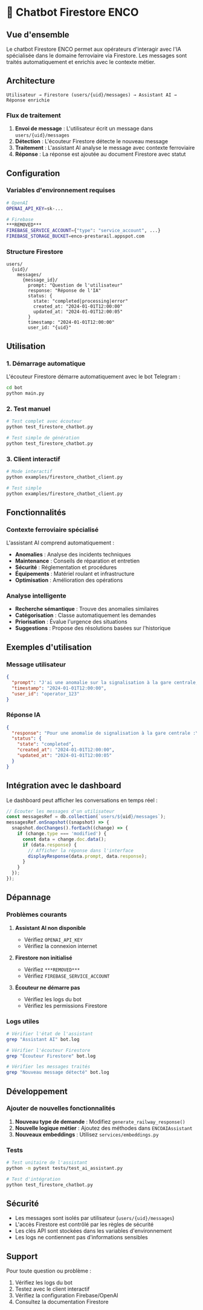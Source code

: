 # 🚂 Chatbot Firestore ENCO

## Vue d'ensemble

Le chatbot Firestore ENCO permet aux opérateurs d'interagir avec l'IA spécialisée dans le domaine ferroviaire via Firestore. Les messages sont traités automatiquement et enrichis avec le contexte métier.

## Architecture

```
Utilisateur → Firestore (users/{uid}/messages) → Assistant AI → Réponse enrichie
```

### Flux de traitement

1. **Envoi de message** : L'utilisateur écrit un message dans `users/{uid}/messages`
2. **Détection** : L'écouteur Firestore détecte le nouveau message
3. **Traitement** : L'assistant AI analyse le message avec contexte ferroviaire
4. **Réponse** : La réponse est ajoutée au document Firestore avec statut

## Configuration

### Variables d'environnement requises

```bash
# OpenAI
OPENAI_API_KEY=sk-...

# Firebase
***REMOVED***
FIREBASE_SERVICE_ACCOUNT={"type": "service_account", ...}
FIREBASE_STORAGE_BUCKET=enco-prestarail.appspot.com
```

### Structure Firestore

```
users/
  {uid}/
    messages/
      {message_id}/
        prompt: "Question de l'utilisateur"
        response: "Réponse de l'IA"
        status: {
          state: "completed|processing|error"
          created_at: "2024-01-01T12:00:00"
          updated_at: "2024-01-01T12:00:05"
        }
        timestamp: "2024-01-01T12:00:00"
        user_id: "{uid}"
```

## Utilisation

### 1. Démarrage automatique

L'écouteur Firestore démarre automatiquement avec le bot Telegram :

```bash
cd bot
python main.py
```

### 2. Test manuel

```bash
# Test complet avec écouteur
python test_firestore_chatbot.py

# Test simple de génération
python test_firestore_chatbot.py
```

### 3. Client interactif

```bash
# Mode interactif
python examples/firestore_chatbot_client.py

# Test simple
python examples/firestore_chatbot_client.py
```

## Fonctionnalités

### Contexte ferroviaire spécialisé

L'assistant AI comprend automatiquement :

- **Anomalies** : Analyse des incidents techniques
- **Maintenance** : Conseils de réparation et entretien
- **Sécurité** : Réglementation et procédures
- **Équipements** : Matériel roulant et infrastructure
- **Optimisation** : Amélioration des opérations

### Analyse intelligente

- **Recherche sémantique** : Trouve des anomalies similaires
- **Catégorisation** : Classe automatiquement les demandes
- **Priorisation** : Évalue l'urgence des situations
- **Suggestions** : Propose des résolutions basées sur l'historique

## Exemples d'utilisation

### Message utilisateur
```json
{
  "prompt": "J'ai une anomalie sur la signalisation à la gare centrale, que faire ?",
  "timestamp": "2024-01-01T12:00:00",
  "user_id": "operator_123"
}
```

### Réponse IA
```json
{
  "response": "Pour une anomalie de signalisation à la gare centrale :\n\n1. Vérifiez immédiatement l'état des signaux\n2. Contactez le poste de commande\n3. Appliquez les procédures de sécurité\n4. Documentez l'incident\n\nAnomalies similaires récentes :\n- Signal défaillant voie 3 (résolu en 15min)\n- Panne d'alimentation signalisation (résolu en 45min)",
  "status": {
    "state": "completed",
    "created_at": "2024-01-01T12:00:00",
    "updated_at": "2024-01-01T12:00:05"
  }
}
```

## Intégration avec le dashboard

Le dashboard peut afficher les conversations en temps réel :

```javascript
// Écouter les messages d'un utilisateur
const messagesRef = db.collection(`users/${uid}/messages`);
messagesRef.onSnapshot((snapshot) => {
  snapshot.docChanges().forEach((change) => {
    if (change.type === 'modified') {
      const data = change.doc.data();
      if (data.response) {
        // Afficher la réponse dans l'interface
        displayResponse(data.prompt, data.response);
      }
    }
  });
});
```

## Dépannage

### Problèmes courants

1. **Assistant AI non disponible**
   - Vérifiez `OPENAI_API_KEY`
   - Vérifiez la connexion internet

2. **Firestore non initialisé**
   - Vérifiez `***REMOVED***`
   - Vérifiez `FIREBASE_SERVICE_ACCOUNT`

3. **Écouteur ne démarre pas**
   - Vérifiez les logs du bot
   - Vérifiez les permissions Firestore

### Logs utiles

```bash
# Vérifier l'état de l'assistant
grep "Assistant AI" bot.log

# Vérifier l'écouteur Firestore
grep "Écouteur Firestore" bot.log

# Vérifier les messages traités
grep "Nouveau message détecté" bot.log
```

## Développement

### Ajouter de nouvelles fonctionnalités

1. **Nouveau type de demande** : Modifiez `generate_railway_response()`
2. **Nouvelle logique métier** : Ajoutez des méthodes dans `ENCOAIAssistant`
3. **Nouveaux embeddings** : Utilisez `services/embeddings.py`

### Tests

```bash
# Test unitaire de l'assistant
python -m pytest tests/test_ai_assistant.py

# Test d'intégration
python test_firestore_chatbot.py
```

## Sécurité

- Les messages sont isolés par utilisateur (`users/{uid}/messages`)
- L'accès Firestore est contrôlé par les règles de sécurité
- Les clés API sont stockées dans les variables d'environnement
- Les logs ne contiennent pas d'informations sensibles

## Support

Pour toute question ou problème :
1. Vérifiez les logs du bot
2. Testez avec le client interactif
3. Vérifiez la configuration Firebase/OpenAI
4. Consultez la documentation Firestore 